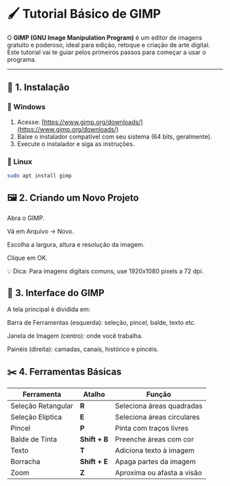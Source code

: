 # 🖌️ Tutorial Básico de GIMP

O **GIMP (GNU Image Manipulation Program)** é um editor de imagens gratuito e poderoso, ideal para edição, retoque e criação de arte digital.  
Este tutorial vai te guiar pelos primeiros passos para começar a usar o programa.

---

## 🧩 1. Instalação

### 🔹 Windows
1. Acesse: [https://www.gimp.org/downloads/](https://www.gimp.org/downloads/)
2. Baixe o instalador compatível com seu sistema (64 bits, geralmente).
3. Execute o instalador e siga as instruções.

### 🔹 Linux
```bash
sudo apt install gimp
```

## 🖼️ 2. Criando um Novo Projeto

Abra o GIMP.

Vá em Arquivo → Novo.

Escolha a largura, altura e resolução da imagem.

Clique em OK.

💡 Dica: Para imagens digitais comuns, use 1920x1080 pixels a 72 dpi.

## 🎨 3. Interface do GIMP

A tela principal é dividida em:

Barra de Ferramentas (esquerda): seleção, pincel, balde, texto etc.

Janela de Imagem (centro): onde você trabalha.

Painéis (direita): camadas, canais, histórico e pincéis.

## ✂️ 4. Ferramentas Básicas

| Ferramenta         | Atalho        | Função                     |
| ------------------ | ------------- | -------------------------- |
| Seleção Retangular | **R**         | Seleciona áreas quadradas  |
| Seleção Elíptica   | **E**         | Seleciona áreas circulares |
| Pincel             | **P**         | Pinta com traços livres    |
| Balde de Tinta     | **Shift + B** | Preenche áreas com cor     |
| Texto              | **T**         | Adiciona texto à imagem    |
| Borracha           | **Shift + E** | Apaga partes da imagem     |
| Zoom               | **Z**         | Aproxima ou afasta a visão |
